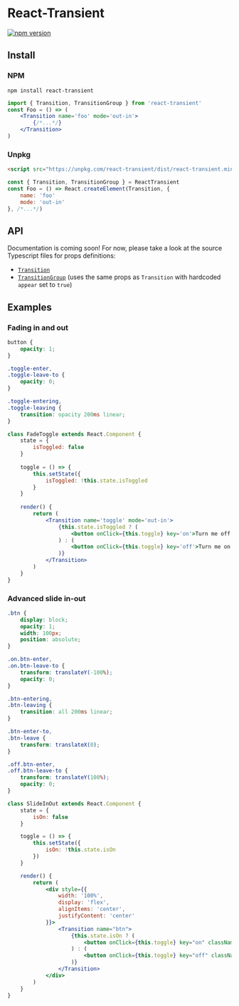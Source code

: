 # React-Transient
[![npm version](https://badge.fury.io/js/react-transient.svg)](https://badge.fury.io/js/react-transient)
## Install
### NPM
```
npm install react-transient
```
```jsx
import { Transition, TransitionGroup } from 'react-transient'
const Foo = () => (
    <Transition name='foo' mode='out-in'>
        {/*...*/}
    </Transition>
)
```
### Unpkg
```html
<script src="https://unpkg.com/react-transient/dist/react-transient.min.js"></script>
```
```js
const { Transition, TransitionGroup } = ReactTransient
const Foo = () => React.createElement(Transition, {
    name: 'foo'
    mode: 'out-in'
}, /*...*/)
```
## API
Documentation is coming soon! For now, please take a look at the source Typescript files for props definitions:
* [`Transition`](https://github.com/ferdaber/react-transient/blob/master/src/lib/Transition.tsx)
* [`TransitionGroup`](https://github.com/ferdaber/react-transient/blob/master/src/lib/TransitionGroup.tsx) (uses the same props as `Transition` with hardcoded `appear` set to `true`)
## Examples
### Fading in and out
```css
button {
    opacity: 1;
}

.toggle-enter,
.toggle-leave-to {
    opacity: 0;
}

.toggle-entering,
.toggle-leaving {
    transition: opacity 200ms linear;
}
```
```jsx
class FadeToggle extends React.Component {
    state = {
        isToggled: false
    }
    
    toggle = () => {
        this.setState({
            isToggled: !this.state.isToggled
        }
    }
    
    render() {
        return (
            <Transition name='toggle' mode='out-in'>
                {this.state.isToggled ? (
                    <button onClick={this.toggle} key='on'>Turn me off!</button>
                ) : (
                    <button onClick={this.toggle} key='off'>Turn me on!</button>
                )}
            </Transition>
        )
    }
}
```
### Advanced slide in-out
```css
.btn {
    display: block;
    opacity: 1;
    width: 100px;
    position: absolute;
}

.on.btn-enter,
.on.btn-leave-to {
    transform: translateY(-100%);
    opacity: 0;
}

.btn-entering,
.btn-leaving {
    transition: all 200ms linear;
}

.btn-enter-to,
.btn-leave {
    transform: translateX(0);
}

.off.btn-enter,
.off.btn-leave-to {
    transform: translateY(100%);
    opacity: 0;
}
```
```jsx
class SlideInOut extends React.Component {
    state = {
        isOn: false
    }

    toggle = () => {
        this.setState({
            isOn: !this.state.isOn
        })
    }

    render() {
        return (
            <div style={{
                width: '100%',
                display: 'flex',
                alignItems: 'center',
                justifyContent: 'center'
            }}>
                <Transition name="btn">
                    {this.state.isOn ? (
                        <button onClick={this.toggle} key="on" className="btn on">On</button>
                    ) : (
                        <button onClick={this.toggle} key="off" className="btn off">Off</button>
                    )}
                </Transition>
            </div>
        )
    }
}
```
